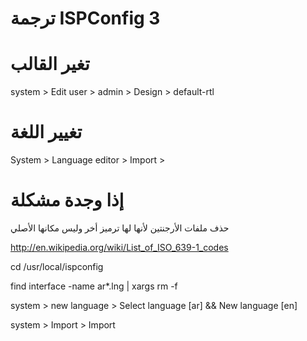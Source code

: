 ترجمة ISPConfig 3
======

تغير القالب
==

system > Edit user > admin > Design > default-rtl


تغيير اللغة
==

System > Language editor > Import >

إذا وجدة مشكلة
==
حذف ملفات الأرجنتين لأنها لها ترميز أخر وليس مكانها الأصلي

http://en.wikipedia.org/wiki/List_of_ISO_639-1_codes

cd /usr/local/ispconfig

find interface -name ar*.lng | xargs rm -f

system > new language > Select language [ar] && New language [en]

system > Import > Import 
